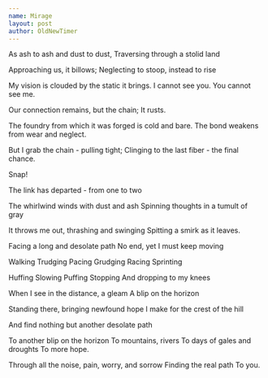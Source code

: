 ```yaml
---
name: Mirage
layout: post
author: OldNewTimer
---
```

As ash to ash and dust to dust,
Traversing through a stolid land

Approaching us, it billows;
Neglecting to stoop, instead to rise

My vision is clouded by the static it brings.
I cannot see you. You cannot see me.

Our connection remains, but the chain;
It rusts.

The foundry from which it was forged is cold and bare.
The bond weakens from wear and neglect.

But I grab the chain - pulling tight;
Clinging to the last fiber - the final chance.

Snap!

The link has departed - from one to two

The whirlwind winds with dust and ash
Spinning thoughts in a tumult of gray

It throws me out, thrashing and swinging
Spitting a smirk as it leaves.

Facing a long and desolate path
No end, yet I must keep moving

Walking
Trudging
Pacing
Grudging
Racing
Sprinting

Huffing
Slowing
Puffing
Stopping
And dropping to my knees

When I see in the distance, a gleam
A blip on the horizon

Standing there, bringing newfound hope
I make for the crest of the hill

And find nothing but another desolate path

To another blip on the horizon
To mountains, rivers
To days of gales and droughts
To more hope.

Through all the noise, pain, worry, and sorrow
Finding the real path 
To you.